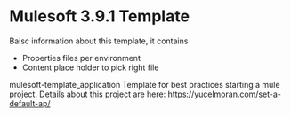 # Mulesoft 3.9.1 Template

Baisc information about this template, it contains

* Properties files per environment
* Content place holder to pick right file

mulesoft-template_application
Template for best practices starting a mule project. Details about this project are here: https://yucelmoran.com/set-a-default-ap/

